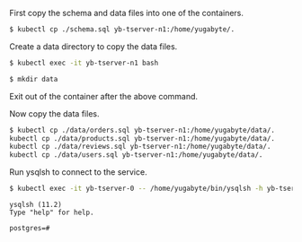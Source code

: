 First copy the schema and data files into one of the containers.
```sh
$ kubectl cp ./schema.sql yb-tserver-n1:/home/yugabyte/.
```

Create a data directory to copy the data files.
```sh
$ kubectl exec -it yb-tserver-n1 bash
```
```sh
$ mkdir data
```
Exit out of the container after the above command.

Now copy the data files.
```sh
$ kubectl cp ./data/orders.sql yb-tserver-n1:/home/yugabyte/data/.
kubectl cp ./data/products.sql yb-tserver-n1:/home/yugabyte/data/.
kubectl cp ./data/reviews.sql yb-tserver-n1:/home/yugabyte/data/.
kubectl cp ./data/users.sql yb-tserver-n1:/home/yugabyte/data/.
```

Run ysqlsh to connect to the service.

```sh
$ kubectl exec -it yb-tserver-0 -- /home/yugabyte/bin/ysqlsh -h yb-tserver-0 --echo-queries
```

```
ysqlsh (11.2)
Type "help" for help.

postgres=#
```
